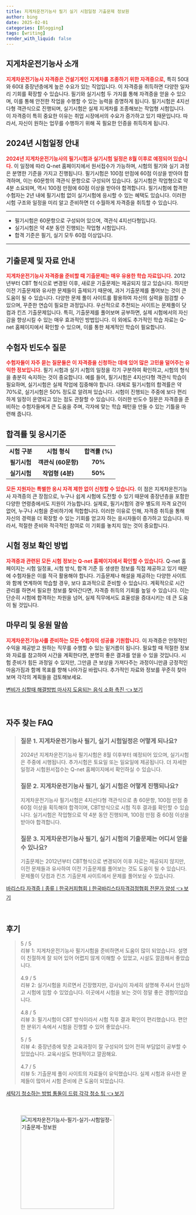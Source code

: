```yaml
---
title: 지게차운전기능사 필기 실기 시험일정 기출문제 정보원
author: bing
date: 2025-02-01
categories: [Blogging]
tags: [writing]
render_with_liquid: false
---
```



<h2 id='지게차운전기능사_소개'>지게차운전기능사 소개</h2>

<p><b><span style="color: #ee2323;">지게차운전기능사 자격증은 건설기계인 지게차를 조종하기 위한 자격증으로,<span></b> 특히 50대와 60대 중장년층에게 높은 수요가 있는 직업입니다. 이 자격증을 취득하면 다양한 일자리 기회를 확장할 수 있습니다. 필기와 실기시험 두 가지를 통해 자격증을 얻을 수 있으며, 이를 통해 안전한 작업을 수행할 수 있는 능력을 증명하게 됩니다. 필기시험은 4지선다형 객관식으로 진행되며, 실기시험은 실제 지게차를 조종해보는 작업형 시험입니다. 이 자격증이 특히 중요한 이유는 취업 시장에서의 수요가 증가하고 있기 때문입니다. 따라서, 자신이 원하는 업무를 수행하기 위해 꼭 필요한 인증을 취득하게 됩니다.</p>

<h2 id='2024년_시험일정'>2024년 시험일정 안내</h2>

<p><b><span style="color: #ee2323;">2024년 지게차운전기능사의 필기시험과 실기시험 일정은 8월 이후로 예정되어 있습니다.<span></b> 이 일정에 따라 Q-net 홈페이지에서 원서접수가 가능하며, 시험의 필기와 실기 과정은 분명한 기준을 가지고 진행됩니다. 필기시험은 100점 만점에 60점 이상을 받아야 합격하며, 이는 60문항의 객관식 문항으로 구성되어 있습니다. 실기시험은 작업형으로 약 4분 소요되며, 역시 100점 만점에 60점 이상을 받아야 합격합니다. 필기시험에 합격한 수험자는 2년 내에 필기시험 없이 실기시험에 응시할 수 있는 혜택도 있습니다. 이러한 시험 구조와 일정을 미리 알고 준비하면 더 수월하게 자격증을 취득할 수 있습니다.</p>

<hr />

<ul>
    <li>필기시험은 60문항으로 구성되어 있으며, 객관식 4지선다형입니다.</li>
    <li>실기시험은 약 4분 동안 진행되는 작업형 시험입니다.</li>
    <li>합격 기준은 필기, 실기 모두 60점 이상입니다.</li>
</ul>

<hr />

<h2 id='기출문제_및_자료'>기출문제 및 자료 안내</h2>

<p><b><span style="color: #ee2323;">지게차운전기능사 자격증을 준비할 때 기출문제는 매우 유용한 학습 자료입니다.<span></b> 2012년부터 CBT 형식으로 변경된 이후, 새로운 기출문제는 제공되지 않고 있습니다. 하지만 이전 기출문제와 유사한 문제들이 출제되기 때문에, 과거 기출문제를 풀어보는 것이 큰 도움이 될 수 있습니다. 다양한 문제 풀이 사이트를 활용하여 자신의 실력을 점검할 수 있으며, 꾸준한 연습이 필요한 과정입니다. 우선적으로 추천되는 사이트는 문제풀이 닷컴과 킨즈 기출문제입니다. 특히, 기출문제를 풀어보며 공부하면, 실제 시험에서의 자신감을 향상시킬 수 있는 매우 효과적인 방법입니다. 이 외에도 추가적인 학습 자료는 Q-net 홈페이지에서 확인할 수 있으며, 이를 통한 체계적인 학습이 필요합니다.</p>

<h2 id='수험자_빈도수_질문'>수험자 빈도수 질문</h2>

<p><b><span style="color: #ee2323;">수험자들이 자주 묻는 질문들은 이 자격증을 신청하는 데에 있어 많은 고민을 덜어주는 유익한 정보입니다.<span></b> 필기 시험과 실기 시험의 일정을 각기 구분하여 확인하고, 시험의 형식을 충분히 숙지하는 것이 중요합니다. 예를 들어, 필기시험은 4지선다형 객관식 학습이 필요하며, 실기시험은 실제 작업에 집중해야 합니다. 대체로 필기시험의 합격률은 약 70%로, 실기시험은 50% 정도로 알려져 있습니다. 시험이 진행되는 주중에 보다 편리하게 일정이 운영되고 있는 점도 관찰할 수 있습니다. 이러한 빈도수 질문은 자격증을 준비하는 수험자들에게 큰 도움을 주며, 각자에 맞는 학습 패턴을 만들 수 있는 기틀을 마련해 줍니다.</p>

<h2 id='합격률_및_응시기준'>합격률 및 응시기준</h2>

<table>
    <tr>
        <td style="text-align: center; height: 17px;"><b>시험 구분</b></td>
        <td style="text-align: center; height: 17px;"><b>시험 형식</b></td>
        <td style="text-align: center; height: 17px;"><b>합격률 (%)</b></td>
    </tr>
    <tr>
        <td style="text-align: center; height: 17px;"><b>필기시험</b></td>
        <td style="text-align: center; height: 17px;"><b>객관식 (60문항)</b></td>
        <td style="text-align: center; height: 17px;"><b>70%</b></td>
    </tr>
    <tr>
        <td style="text-align: center; height: 17px;"><b>실기시험</b></td>
        <td style="text-align: center; height: 17px;"><b>작업형 (4분)</b></td>
        <td style="text-align: center; height: 17px;"><b>50%</b></td>
    </tr>
</table>

<p><b><span style="color: #ee2323;">모든 지원자는 특별한 응시 자격 제한 없이 신청할 수 있습니다.<span></b> 이 점은 지게차운전기능사 자격증의 큰 장점으로, 누구나 쉽게 시험에 도전할 수 있기 때문에 중장년층을 포함한 다양한 연령층에서도 지원이 가능합니다. 실제로, 필기시험의 경우 별도의 자격 요건이 없어, 누구나 시험을 준비하기에 적합합니다. 이러한 이유로 인해, 자격증 취득을 통해 자신의 경력을 더 확장할 수 있는 기회를 얻고자 하는 응시자들이 증가하고 있습니다. 따라서, 적절한 준비와 적극적인 참여로 이 기회를 놓치지 않는 것이 중요합니다.</p>

<h2 id='시험_정보_확인'>시험 정보 확인 방법</h2>

<p><b><span style="color: #ee2323;">자격증과 관련된 모든 시험 정보는 Q-net 홈페이지에서 확인할 수 있습니다.<span></b> Q-net 홈페이지는 시험 일정표, 시험 방식, 합격 기준 등 생생한 정보를 직접 제공하고 있기 때문에 수험자들은 이를 적극 활용해야 합니다. 기출문제나 해설을 제공하는 다양한 사이트와 함께 연계하여 학습할 경우, 보다 효과적으로 준비할 수 있습니다. 계획적으로 시간 관리를 하면서 필요한 정보를 찾아간다면, 자격증 취득의 기회를 높일 수 있습니다. 이는 단순히 시험에 합격하는 차원을 넘어, 실제 직무에서도 효율성을 증대시키는 데 큰 도움이 될 것입니다.</p>

<h2 id='마무리_앱해'>마무리 및 응원 말씀</h2>

<p><b><span style="color: #ee2323;">지게차운전기능사를 준비하는 모든 수험자의 성공을 기원합니다.<span></b> 이 자격증은 안정적인 수익을 제공받고 원하는 직무를 수행할 수 있는 밑거름이 됩니다. 필요할 때 적절한 정보와 자료를 참고하여 시간을 계획한다면, 분명히 좋은 결과를 얻을 수 있을 것입니다. 시험 준비가 힘든 과정일 수 있지만, 그만큼 큰 보상을 가져다주는 과정이니만큼 긍정적인 마음가짐과 함께 목표를 향해 나아가길 바랍니다. 추가적인 자료와 정보를 꾸준히 찾아보며 각각의 계획들을 검토해보세요.</p>


<p><a class="click-button" title="변비가 심할때 해결방법 마사지 도움되는 음식 소화 촉진" href="https://adkhouse.github.io/posts/%EB%B3%80%EB%B9%84%EA%B0%80-%EC%8B%AC%ED%95%A0%EB%95%8C-%ED%95%B4%EA%B2%B0%EB%B0%A9%EB%B2%95-%EB%A7%88%EC%82%AC%EC%A7%80-%EB%8F%84%EC%9B%80%EB%90%98%EB%8A%94-%EC%9D%8C%EC%8B%9D-%EC%86%8C%ED%99%94-%EC%B4%89%EC%A7%84/" rel="dofollow">변비가 심할때 해결방법 마사지 도움되는 음식 소화 촉진 👈 보기</a></p><br>
<h2 id='자주_찾는_FAQ'>자주 찾는 FAQ</h2>
<div itemscope="" itemtype="https://schema.org/FAQPage"> 
<blockquote> 
<div itemscope="" itemprop="mainEntity" itemtype="https://schema.org/Question"> 
<h3 itemprop="name">질문 1. 지게차운전기능사 필기, 실기 시험일정은 어떻게 되나요?</h3> 
<div itemscope="" itemprop="acceptedAnswer" itemtype="https://schema.org/Answer"> 
<span itemprop="text"> 
<p>2024년 지게차운전기능사 필기시험은 8월 이후부터 예정되어 있으며, 실기시험은 주중에 시행됩니다. 추가시험은 토요일 또는 일요일에 제공됩니다. 더 자세한 일정과 시험원서접수는 Q-net 홈페이지에서 확인하실 수 있습니다.</p> 
</span> 
</div> 
</div> 

<div itemscope="" itemprop="mainEntity" itemtype="https://schema.org/Question"> 
<h3 itemprop="name">질문 2. 지게차운전기능사 필기, 실기 시험은 어떻게 진행되나요?</h3> 
<div itemscope="" itemprop="acceptedAnswer" itemtype="https://schema.org/Answer"> 
<span itemprop="text"> 
<p>지게차운전기능사 필기시험은 4지선다형 객관식으로 총 60문항, 100점 만점 중 60점 이상을 획득해야 합격이며, CBT방식으로 시험 직후 결과를 확인할 수 있습니다. 실기시험은 작업형으로 약 4분 동안 진행되며, 100점 만점 중 60점 이상을 받아야 합격합니다.</p> 
</span> 
</div> 
</div> 

<div itemscope="" itemprop="mainEntity" itemtype="https://schema.org/Question"> 
<h3 itemprop="name">질문 3. 지게차운전기능사 필기, 실기 시험의 기출문제는 어디서 얻을 수 있나요?</h3> 
<div itemscope="" itemprop="acceptedAnswer" itemtype="https://schema.org/Answer"> 
<span itemprop="text"> 
<p>기출문제는 2012년부터 CBT형식으로 변경되어 이후 자료는 제공되지 않지만, 이전 문제들과 유사하여 이전 기출문제를 풀어보는 것도 도움이 될 수 있습니다. 문제풀이 닷컴과 킨즈 기출문제 사이트에서 문제를 풀어보실 수 있습니다.</p> 
</span> 
</div> 
</div> 

</blockquote> 
</div>
<p><a class="click-button" title="바리스타 자격증ㅣ종류ㅣ한국커피협회ㅣ한국바리스타자격검정협회 전문가 양성" href="https://adkhouse.github.io/posts/%EB%B0%94%EB%A6%AC%EC%8A%A4%ED%83%80-%EC%9E%90%EA%B2%A9%EC%A6%9D%E3%85%A3%EC%A2%85%EB%A5%98%E3%85%A3%ED%95%9C%EA%B5%AD%EC%BB%A4%ED%94%BC%ED%98%91%ED%9A%8C%E3%85%A3%ED%95%9C%EA%B5%AD%EB%B0%94%EB%A6%AC%EC%8A%A4%ED%83%80%EC%9E%90%EA%B2%A9%EA%B2%80%EC%A0%95%ED%98%91%ED%9A%8C-%EC%A0%84%EB%AC%B8%EA%B0%80-%EC%96%91%EC%84%B1/" rel="dofollow">바리스타 자격증ㅣ종류ㅣ한국커피협회ㅣ한국바리스타자격검정협회 전문가 양성 👈 보기</a></p><br>
<h2 id='후기'>후기</h2>
<div itemscope itemtype="https://schema.org/Product">
  <blockquote>
  <div itemprop="review" itemscope itemtype="https://schema.org/Review">
      <div itemprop="reviewRating" itemscope itemtype="https://schema.org/Rating"> <span itemprop="ratingValue">5</span> / <span itemprop="bestRating">5</span> </div>
      <span itemprop="reviewBody">리뷰 1: 지게차운전기능사 필기시험을 준비하면서 도움이 많이 되었습니다. 설명이 친절하게 잘 되어 있어 어렵지 않게 이해할 수 있었고, 시설도 깔끔해서 좋았습니다.</span>
  </div>
  <br>
  <div itemprop="review" itemscope itemtype="https://schema.org/Review">
      <div itemprop="reviewRating" itemscope itemtype="https://schema.org/Rating"> <span itemprop="ratingValue">4.9</span> / <span itemprop="bestRating">5</span> </div>
      <span itemprop="reviewBody">리뷰 2: 실기시험을 치르면서 긴장했지만, 강사님이 자세히 설명해 주셔서 안심하고 시험에 임할 수 있었습니다. 이곳에서 시험을 보는 것이 정말 좋은 경험이었습니다.</span>
  </div>
  <br>
  <div itemprop="review" itemscope itemtype="https://schema.org/Review">
      <div itemprop="reviewRating" itemscope itemtype="https://schema.org/Rating"> <span itemprop="ratingValue">4.8</span> / <span itemprop="bestRating">5</span> </div>
      <span itemprop="reviewBody">리뷰 3: 필기시험이 CBT 방식이라서 시험 직후 결과 확인이 편리했습니다. 편안한 분위기 속에서 시험을 진행할 수 있어 좋았습니다.</span>
  </div>
  <br>
  <div itemprop="review" itemscope itemtype="https://schema.org/Review">
      <div itemprop="reviewRating" itemscope itemtype="https://schema.org/Rating"> <span itemprop="ratingValue">5</span> / <span itemprop="bestRating">5</span> </div>
      <span itemprop="reviewBody">리뷰 4: 중장년층에 맞춘 교육과정이 잘 구성되어 있어 전혀 부담없이 공부할 수 있었습니다. 교육시설도 현대적이고 깔끔해요.</span>
  </div>
  <br>
  <div itemprop="review" itemscope itemtype="https://schema.org/Review">
      <div itemprop="reviewRating" itemscope itemtype="https://schema.org/Rating"> <span itemprop="ratingValue">4.7</span> / <span itemprop="bestRating">5</span> </div>
      <span itemprop="reviewBody">리뷰 5: 기출문제 풀이 사이트의 자료들이 유익했습니다. 실제 시험과 유사한 문제들이 많아서 시험 준비에 큰 도움이 되었습니다.</span>
  </div>
  </blockquote>
</div>
<p><a class="click-button" title="세탁기 청소하는 방법 통돌이 드럼 각각 청소 팁" href="https://adkhouse.github.io/posts/%EC%84%B8%ED%83%81%EA%B8%B0-%EC%B2%AD%EC%86%8C%ED%95%98%EB%8A%94-%EB%B0%A9%EB%B2%95-%ED%86%B5%EB%8F%8C%EC%9D%B4-%EB%93%9C%EB%9F%BC-%EA%B0%81%EA%B0%81-%EC%B2%AD%EC%86%8C-%ED%8C%81/" rel="dofollow">세탁기 청소하는 방법 통돌이 드럼 각각 청소 팁 👈 보기</a></p><br>
<figure class="image"><img src="https://adkhouse.github.io/assets/img/thumbnail/지게차운전기능사-필기-실기-시험일정-기출문제-정보원.webp" alt="지게차운전기능사-필기-실기-시험일정-기출문제-정보원" width="256" height="256"></figure>